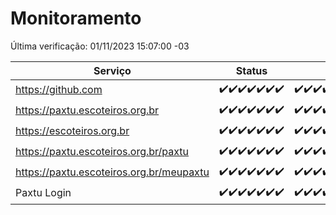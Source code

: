 # Monitoramento

Última verificação: 01/11/2023 15:07:00 -03

|Serviço|Status|Últimas 24h|
|---|---|---|
|https://github.com|<span title="2023-10-25: OK=24">✔️</span><span title="2023-10-26: OK=24">✔️</span><span title="2023-10-27: OK=24">✔️</span><span title="2023-10-28: OK=24">✔️</span><span title="2023-10-29: OK=24">✔️</span><span title="2023-10-30: OK=24">✔️</span><span title="2023-10-31: OK=18">✔️</span>|<span title="31/10/2023 15:07:00 -03 : 200">✔️</span><span title="31/10/2023 16:03:00 -03 : 200">✔️</span><span title="31/10/2023 17:06:00 -03 : 200">✔️</span><span title="31/10/2023 18:02:00 -03 : 200">✔️</span><span title="31/10/2023 19:04:00 -03 : 200">✔️</span><span title="31/10/2023 20:04:00 -03 : 200">✔️</span><span title="31/10/2023 21:31:00 -03 : 200">✔️</span><span title="31/10/2023 22:46:00 -03 : 200">✔️</span><span title="31/10/2023 23:18:00 -03 : 200">✔️</span><span title="01/11/2023 00:06:00 -03 : 200">✔️</span><span title="01/11/2023 01:07:00 -03 : 200">✔️</span><span title="01/11/2023 02:05:00 -03 : 200">✔️</span><span title="01/11/2023 03:08:00 -03 : 200">✔️</span><span title="01/11/2023 04:04:00 -03 : 200">✔️</span><span title="01/11/2023 05:08:00 -03 : 200">✔️</span><span title="01/11/2023 06:06:00 -03 : 200">✔️</span><span title="01/11/2023 07:06:00 -03 : 200">✔️</span><span title="01/11/2023 08:03:00 -03 : 200">✔️</span><span title="01/11/2023 09:11:00 -03 : 200">✔️</span><span title="01/11/2023 10:07:00 -03 : 200">✔️</span><span title="01/11/2023 11:04:00 -03 : 200">✔️</span><span title="01/11/2023 12:05:00 -03 : 200">✔️</span><span title="01/11/2023 13:07:00 -03 : 200">✔️</span><span title="01/11/2023 14:04:00 -03 : 200">✔️</span><span title="01/11/2023 15:07:00 -03 : 200">✔️</span>|
|https://paxtu.escoteiros.org.br|<span title="2023-10-25: OK=24">✔️</span><span title="2023-10-26: OK=24">✔️</span><span title="2023-10-27: OK=24">✔️</span><span title="2023-10-28: OK=24">✔️</span><span title="2023-10-29: OK=24">✔️</span><span title="2023-10-30: OK=24">✔️</span><span title="2023-10-31: OK=18">✔️</span>|<span title="31/10/2023 15:07:00 -03 : 200">✔️</span><span title="31/10/2023 16:03:00 -03 : 200">✔️</span><span title="31/10/2023 17:06:00 -03 : 200">✔️</span><span title="31/10/2023 18:02:00 -03 : 200">✔️</span><span title="31/10/2023 19:04:00 -03 : 200">✔️</span><span title="31/10/2023 20:04:00 -03 : 200">✔️</span><span title="31/10/2023 21:31:00 -03 : 200">✔️</span><span title="31/10/2023 22:46:00 -03 : 200">✔️</span><span title="31/10/2023 23:18:00 -03 : 200">✔️</span><span title="01/11/2023 00:06:00 -03 : 200">✔️</span><span title="01/11/2023 01:07:00 -03 : 200">✔️</span><span title="01/11/2023 02:05:00 -03 : 200">✔️</span><span title="01/11/2023 03:08:00 -03 : 200">✔️</span><span title="01/11/2023 04:04:00 -03 : 200">✔️</span><span title="01/11/2023 05:08:00 -03 : 200">✔️</span><span title="01/11/2023 06:06:00 -03 : 200">✔️</span><span title="01/11/2023 07:06:00 -03 : 200">✔️</span><span title="01/11/2023 08:03:00 -03 : 200">✔️</span><span title="01/11/2023 09:11:00 -03 : 200">✔️</span><span title="01/11/2023 10:07:00 -03 : 200">✔️</span><span title="01/11/2023 11:04:00 -03 : 200">✔️</span><span title="01/11/2023 12:05:00 -03 : 200">✔️</span><span title="01/11/2023 13:07:00 -03 : 200">✔️</span><span title="01/11/2023 14:04:00 -03 : 200">✔️</span><span title="01/11/2023 15:07:00 -03 : 200">✔️</span>|
|https://escoteiros.org.br|<span title="2023-10-25: OK=24">✔️</span><span title="2023-10-26: OK=24">✔️</span><span title="2023-10-27: OK=24">✔️</span><span title="2023-10-28: OK=24">✔️</span><span title="2023-10-29: OK=24">✔️</span><span title="2023-10-30: OK=24">✔️</span><span title="2023-10-31: OK=18">✔️</span>|<span title="31/10/2023 15:07:00 -03 : 200">✔️</span><span title="31/10/2023 16:03:00 -03 : 200">✔️</span><span title="31/10/2023 17:06:00 -03 : 200">✔️</span><span title="31/10/2023 18:02:00 -03 : 200">✔️</span><span title="31/10/2023 19:04:00 -03 : 200">✔️</span><span title="31/10/2023 20:04:00 -03 : 200">✔️</span><span title="31/10/2023 21:31:00 -03 : 200">✔️</span><span title="31/10/2023 22:46:00 -03 : 200">✔️</span><span title="31/10/2023 23:18:00 -03 : 200">✔️</span><span title="01/11/2023 00:06:00 -03 : 200">✔️</span><span title="01/11/2023 01:07:00 -03 : 200">✔️</span><span title="01/11/2023 02:05:00 -03 : 200">✔️</span><span title="01/11/2023 03:08:00 -03 : 200">✔️</span><span title="01/11/2023 04:04:00 -03 : 200">✔️</span><span title="01/11/2023 05:08:00 -03 : 200">✔️</span><span title="01/11/2023 06:06:00 -03 : 200">✔️</span><span title="01/11/2023 07:06:00 -03 : 200">✔️</span><span title="01/11/2023 08:03:00 -03 : 200">✔️</span><span title="01/11/2023 09:11:00 -03 : 200">✔️</span><span title="01/11/2023 10:07:00 -03 : 200">✔️</span><span title="01/11/2023 11:04:00 -03 : 200">✔️</span><span title="01/11/2023 12:05:00 -03 : 200">✔️</span><span title="01/11/2023 13:07:00 -03 : 200">✔️</span><span title="01/11/2023 14:04:00 -03 : 200">✔️</span><span title="01/11/2023 15:07:00 -03 : 200">✔️</span>|
|https://paxtu.escoteiros.org.br/paxtu|<span title="2023-10-25: OK=24">✔️</span><span title="2023-10-26: OK=24">✔️</span><span title="2023-10-27: OK=24">✔️</span><span title="2023-10-28: OK=24">✔️</span><span title="2023-10-29: OK=24">✔️</span><span title="2023-10-30: OK=24">✔️</span><span title="2023-10-31: OK=18">✔️</span>|<span title="31/10/2023 15:08:00 -03 : 200">✔️</span><span title="31/10/2023 16:03:00 -03 : 200">✔️</span><span title="31/10/2023 17:06:00 -03 : 200">✔️</span><span title="31/10/2023 18:02:00 -03 : 200">✔️</span><span title="31/10/2023 19:04:00 -03 : 200">✔️</span><span title="31/10/2023 20:04:00 -03 : 200">✔️</span><span title="31/10/2023 21:31:00 -03 : 200">✔️</span><span title="31/10/2023 22:46:00 -03 : 200">✔️</span><span title="31/10/2023 23:18:00 -03 : 200">✔️</span><span title="01/11/2023 00:06:00 -03 : 200">✔️</span><span title="01/11/2023 01:07:00 -03 : 200">✔️</span><span title="01/11/2023 02:05:00 -03 : 200">✔️</span><span title="01/11/2023 03:08:00 -03 : 200">✔️</span><span title="01/11/2023 04:04:00 -03 : 200">✔️</span><span title="01/11/2023 05:08:00 -03 : 200">✔️</span><span title="01/11/2023 06:06:00 -03 : 200">✔️</span><span title="01/11/2023 07:06:00 -03 : 200">✔️</span><span title="01/11/2023 08:03:00 -03 : 200">✔️</span><span title="01/11/2023 09:11:00 -03 : 200">✔️</span><span title="01/11/2023 10:07:00 -03 : 200">✔️</span><span title="01/11/2023 11:04:00 -03 : 200">✔️</span><span title="01/11/2023 12:05:00 -03 : 200">✔️</span><span title="01/11/2023 13:07:00 -03 : 200">✔️</span><span title="01/11/2023 14:04:00 -03 : 200">✔️</span><span title="01/11/2023 15:07:00 -03 : 200">✔️</span>|
|https://paxtu.escoteiros.org.br/meupaxtu|<span title="2023-10-25: OK=24">✔️</span><span title="2023-10-26: OK=24">✔️</span><span title="2023-10-27: OK=24">✔️</span><span title="2023-10-28: OK=24">✔️</span><span title="2023-10-29: OK=24">✔️</span><span title="2023-10-30: OK=24">✔️</span><span title="2023-10-31: OK=18">✔️</span>|<span title="31/10/2023 15:08:00 -03 : 200">✔️</span><span title="31/10/2023 16:03:00 -03 : 200">✔️</span><span title="31/10/2023 17:06:00 -03 : 200">✔️</span><span title="31/10/2023 18:02:00 -03 : 200">✔️</span><span title="31/10/2023 19:04:00 -03 : 200">✔️</span><span title="31/10/2023 20:04:00 -03 : 200">✔️</span><span title="31/10/2023 21:31:00 -03 : 200">✔️</span><span title="31/10/2023 22:46:00 -03 : 200">✔️</span><span title="31/10/2023 23:18:00 -03 : 200">✔️</span><span title="01/11/2023 00:06:00 -03 : 200">✔️</span><span title="01/11/2023 01:07:00 -03 : 200">✔️</span><span title="01/11/2023 02:05:00 -03 : 200">✔️</span><span title="01/11/2023 03:08:00 -03 : 200">✔️</span><span title="01/11/2023 04:04:00 -03 : 200">✔️</span><span title="01/11/2023 05:08:00 -03 : 200">✔️</span><span title="01/11/2023 06:06:00 -03 : 200">✔️</span><span title="01/11/2023 07:06:00 -03 : 200">✔️</span><span title="01/11/2023 08:03:00 -03 : 200">✔️</span><span title="01/11/2023 09:11:00 -03 : 200">✔️</span><span title="01/11/2023 10:07:00 -03 : 200">✔️</span><span title="01/11/2023 11:04:00 -03 : 200">✔️</span><span title="01/11/2023 12:05:00 -03 : 200">✔️</span><span title="01/11/2023 13:07:00 -03 : 200">✔️</span><span title="01/11/2023 14:04:00 -03 : 200">✔️</span><span title="01/11/2023 15:07:00 -03 : 200">✔️</span>|
|Paxtu Login|<span title="2023-10-25: OK=24">✔️</span><span title="2023-10-26: OK=24">✔️</span><span title="2023-10-27: OK=24">✔️</span><span title="2023-10-28: OK=24">✔️</span><span title="2023-10-29: OK=24">✔️</span><span title="2023-10-30: OK=24">✔️</span><span title="2023-10-31: OK=18">✔️</span>|<span title="31/10/2023 15:08:00 -03 : 200">✔️</span><span title="31/10/2023 16:03:00 -03 : 200">✔️</span><span title="31/10/2023 17:06:00 -03 : 200">✔️</span><span title="31/10/2023 18:02:00 -03 : 200">✔️</span><span title="31/10/2023 19:04:00 -03 : 200">✔️</span><span title="31/10/2023 20:04:00 -03 : 200">✔️</span><span title="31/10/2023 21:31:00 -03 : 200">✔️</span><span title="31/10/2023 22:46:00 -03 : 200">✔️</span><span title="31/10/2023 23:18:00 -03 : 200">✔️</span><span title="01/11/2023 00:06:00 -03 : 200">✔️</span><span title="01/11/2023 01:07:00 -03 : 200">✔️</span><span title="01/11/2023 02:05:00 -03 : 200">✔️</span><span title="01/11/2023 03:08:00 -03 : 200">✔️</span><span title="01/11/2023 04:04:00 -03 : 200">✔️</span><span title="01/11/2023 05:08:00 -03 : 200">✔️</span><span title="01/11/2023 06:06:00 -03 : 200">✔️</span><span title="01/11/2023 07:06:00 -03 : 200">✔️</span><span title="01/11/2023 08:03:00 -03 : 200">✔️</span><span title="01/11/2023 09:11:00 -03 : 200">✔️</span><span title="01/11/2023 10:07:00 -03 : 200">✔️</span><span title="01/11/2023 11:04:00 -03 : 200">✔️</span><span title="01/11/2023 12:05:00 -03 : 200">✔️</span><span title="01/11/2023 13:07:00 -03 : 200">✔️</span><span title="01/11/2023 14:04:00 -03 : 200">✔️</span><span title="01/11/2023 15:07:00 -03 : 200">✔️</span>|
